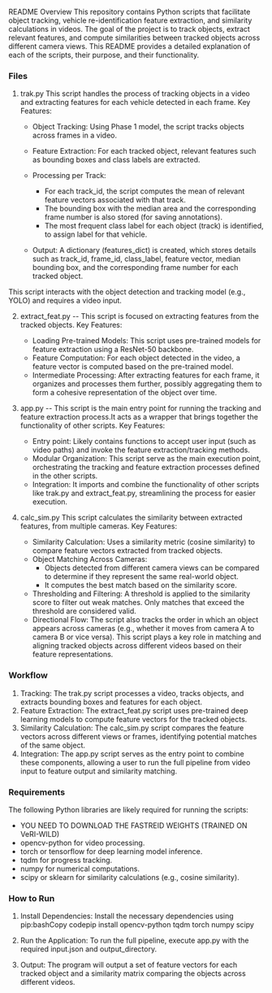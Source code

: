 README
Overview
This repository contains Python scripts that facilitate object tracking, vehicle re-identification feature extraction, and similarity calculations in videos. The goal of the project is to track objects, extract relevant features, and compute similarities between tracked objects across different camera views. This README provides a detailed explanation of each of the scripts, their purpose, and their functionality.
### Files
1. trak.py
This script handles the process of tracking objects in a video and extracting features for each vehicle detected in each frame.
Key Features:
    * Object Tracking: Using Phase 1 model, the script tracks objects across frames in a video.
    * Feature Extraction: For each tracked object, relevant features such as bounding boxes and class labels are extracted.

    * Processing per Track:
        * For each track_id, the script computes the mean of relevant feature vectors associated with that track.
        * The bounding box with the median area and the corresponding frame number is also stored (for saving annotations).
        * The most frequent class label for each object (track) is identified, to assign label for that vehicle.

    * Output: A dictionary (features_dict) is created, which stores details such as track_id, frame_id, class_label, feature vector, median bounding box, and the corresponding frame number for each tracked object.

This script interacts with the object detection and tracking model (e.g., YOLO) and requires a video input. 

2. extract_feat.py --
This script is focused on extracting features from the tracked objects.
Key Features:
    * Loading Pre-trained Models: This script uses pre-trained models for feature extraction using a ResNet-50 backbone.
    * Feature Computation: For each object detected in the video, a feature vector is computed based on the pre-trained model.
    * Intermediate Processing: After extracting features for each frame, it organizes and processes them further, possibly aggregating them to form a cohesive representation of the object over time.
   
3. app.py --
This script is the main entry point for running the tracking and feature extraction process.It acts as a wrapper that brings together the functionality of other scripts.
Key Features:

    * Entry point: Likely contains functions to accept user input (such as video paths) and invoke the feature extraction/tracking methods.
    * Modular Organization: This script serve as the main execution point, orchestrating the tracking and feature extraction processes defined in the other scripts.
    * Integration: It imports and combine the functionality of other scripts like trak.py and extract_feat.py, streamlining the process for easier execution.

4. calc_sim.py
This script calculates the similarity between extracted features, from multiple cameras.
Key Features:
    * Similarity Calculation: Uses a similarity metric (cosine similarity) to compare feature vectors extracted from tracked objects.
    * Object Matching Across Cameras:
        * Objects detected from different camera views can be compared to determine if they represent the same real-world object.
        * It computes the best match based on the similarity score.
    * Thresholding and Filtering: A threshold is applied to the similarity score to filter out weak matches. Only matches that exceed the threshold are considered valid.
    * Directional Flow: The script also tracks the order in which an object appears across cameras (e.g., whether it moves from camera A to camera B or vice versa).
This script plays a key role in matching and aligning tracked objects across different videos based on their feature representations.

### Workflow
1. Tracking: The trak.py script processes a video, tracks objects, and extracts bounding boxes and features for each object.
2. Feature Extraction: The extract_feat.py script uses pre-trained deep learning models to compute feature vectors for the tracked objects.
3. Similarity Calculation: The calc_sim.py script compares the feature vectors across different views or frames, identifying potential matches of the same object.
4. Integration: The app.py script serves as the entry point to combine these components, allowing a user to run the full pipeline from video input to feature output and similarity matching.


### Requirements

The following Python libraries are likely required for running the scripts:
* YOU NEED TO DOWNLOAD THE FASTREID WEIGHTS (TRAINED ON VeRI-WILD)
* opencv-python for video processing.
* torch or tensorflow for deep learning model inference.
* tqdm for progress tracking.
* numpy for numerical computations.
* scipy or sklearn for similarity calculations (e.g., cosine similarity).

### How to Run
1. Install Dependencies: Install the necessary dependencies using pip:bashCopy codepip install opencv-python tqdm torch numpy scipy

2. Run the Application: To run the full pipeline, execute app.py with the required input.json and output_directory.
 
3. Output: The program will output a set of feature vectors for each tracked object and a similarity matrix comparing the objects across different videos.

